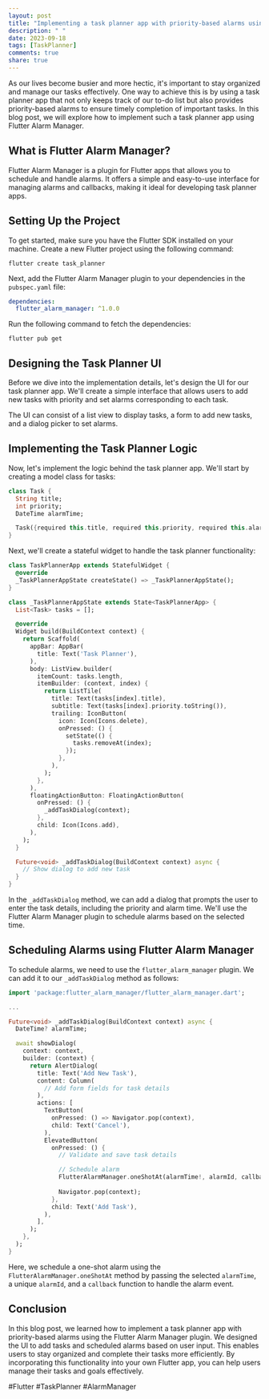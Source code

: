 ```yaml
---
layout: post
title: "Implementing a task planner app with priority-based alarms using Flutter Alarm Manager"
description: " "
date: 2023-09-18
tags: [TaskPlanner]
comments: true
share: true
---
```


As our lives become busier and more hectic, it's important to stay organized and manage our tasks effectively. One way to achieve this is by using a task planner app that not only keeps track of our to-do list but also provides priority-based alarms to ensure timely completion of important tasks. In this blog post, we will explore how to implement such a task planner app using Flutter Alarm Manager.

## What is Flutter Alarm Manager?

Flutter Alarm Manager is a plugin for Flutter apps that allows you to schedule and handle alarms. It offers a simple and easy-to-use interface for managing alarms and callbacks, making it ideal for developing task planner apps.

## Setting Up the Project

To get started, make sure you have the Flutter SDK installed on your machine. Create a new Flutter project using the following command:

```shell
flutter create task_planner
```

Next, add the Flutter Alarm Manager plugin to your dependencies in the `pubspec.yaml` file:

```yaml
dependencies:
  flutter_alarm_manager: ^1.0.0
```

Run the following command to fetch the dependencies:

```shell
flutter pub get
```

## Designing the Task Planner UI

Before we dive into the implementation details, let's design the UI for our task planner app. We'll create a simple interface that allows users to add new tasks with priority and set alarms corresponding to each task.

The UI can consist of a list view to display tasks, a form to add new tasks, and a dialog picker to set alarms.

## Implementing the Task Planner Logic

Now, let's implement the logic behind the task planner app. We'll start by creating a model class for tasks:

```dart
class Task {
  String title;
  int priority;
  DateTime alarmTime;

  Task({required this.title, required this.priority, required this.alarmTime});
}
```

Next, we'll create a stateful widget to handle the task planner functionality:

```dart
class TaskPlannerApp extends StatefulWidget {
  @override
  _TaskPlannerAppState createState() => _TaskPlannerAppState();
}

class _TaskPlannerAppState extends State<TaskPlannerApp> {
  List<Task> tasks = [];

  @override
  Widget build(BuildContext context) {
    return Scaffold(
      appBar: AppBar(
        title: Text('Task Planner'),
      ),
      body: ListView.builder(
        itemCount: tasks.length,
        itemBuilder: (context, index) {
          return ListTile(
            title: Text(tasks[index].title),
            subtitle: Text(tasks[index].priority.toString()),
            trailing: IconButton(
              icon: Icon(Icons.delete),
              onPressed: () {
                setState(() {
                  tasks.removeAt(index);
                });
              },
            ),
          );
        },
      ),
      floatingActionButton: FloatingActionButton(
        onPressed: () {
          _addTaskDialog(context);
        },
        child: Icon(Icons.add),
      ),
    );
  }

  Future<void> _addTaskDialog(BuildContext context) async {
    // Show dialog to add new task
  }
}
```

In the `_addTaskDialog` method, we can add a dialog that prompts the user to enter the task details, including the priority and alarm time. We'll use the Flutter Alarm Manager plugin to schedule alarms based on the selected time.

## Scheduling Alarms using Flutter Alarm Manager

To schedule alarms, we need to use the `flutter_alarm_manager` plugin. We can add it to our `_addTaskDialog` method as follows:

```dart
import 'package:flutter_alarm_manager/flutter_alarm_manager.dart';

...

Future<void> _addTaskDialog(BuildContext context) async {
  DateTime? alarmTime;

  await showDialog(
    context: context,
    builder: (context) {
      return AlertDialog(
        title: Text('Add New Task'),
        content: Column(
          // Add form fields for task details
        ),
        actions: [
          TextButton(
            onPressed: () => Navigator.pop(context),
            child: Text('Cancel'),
          ),
          ElevatedButton(
            onPressed: () {
              // Validate and save task details

              // Schedule alarm
              FlutterAlarmManager.oneShotAt(alarmTime!, alarmId, callback);
              
              Navigator.pop(context);
            },
            child: Text('Add Task'),
          ),
        ],
      );
    },
  );
}
```

Here, we schedule a one-shot alarm using the `FlutterAlarmManager.oneShotAt` method by passing the selected `alarmTime`, a unique `alarmId`, and a `callback` function to handle the alarm event.

## Conclusion

In this blog post, we learned how to implement a task planner app with priority-based alarms using the Flutter Alarm Manager plugin. We designed the UI to add tasks and scheduled alarms based on user input. This enables users to stay organized and complete their tasks more efficiently. By incorporating this functionality into your own Flutter app, you can help users manage their tasks and goals effectively.

#Flutter #TaskPlanner #AlarmManager
